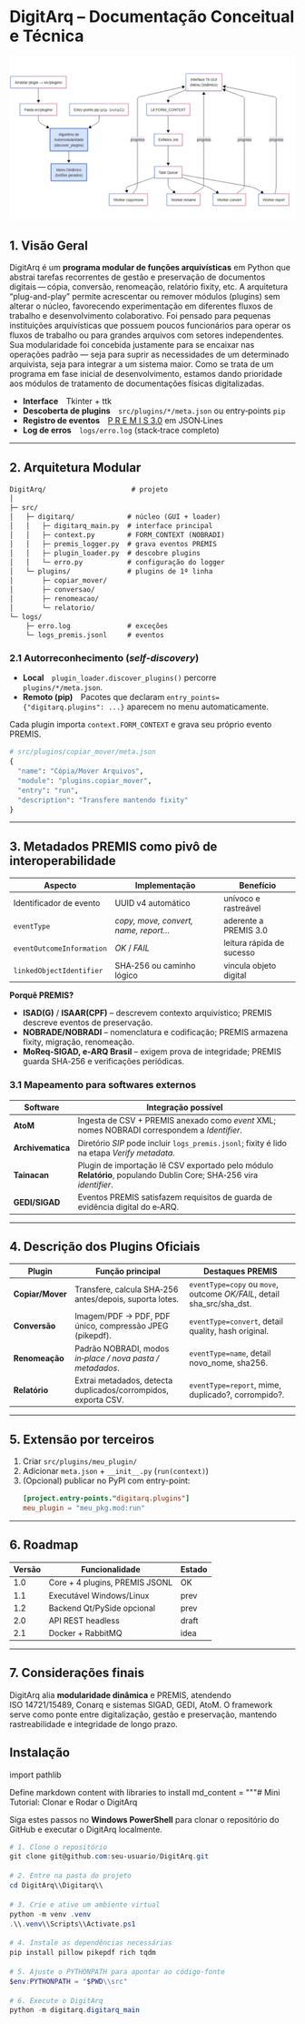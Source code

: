 # DigitArq – Documentação Conceitual e Técnica
![Captura de tela do DigitArq](https://raw.githubusercontent.com/alessonrota/DigitArq/main/Captura%20de%20tela%202025-06-10%20203047.png)

## 1. Visão Geral

DigitArq é um **programa modular de funções arquivísticas** em Python que abstrai tarefas recorrentes de gestão e preservação de documentos digitais — cópia, conversão, renomeação, relatório fixity, etc.  A arquitetura “plug-and-play” permite acrescentar ou remover módulos (plugins) sem alterar o núcleo, favorecendo experimentação em diferentes fluxos de trabalho e desenvolvimento colaborativo. Foi pensado para pequenas instituições arquivísticas que possuem poucos funcionários para operar os fluxos de trabalho ou para grandes arquivos com setores independentes. Sua modularidade foi concebida justamente para se encaixar nas operações padrão — seja para suprir as necessidades de um determinado arquivista, seja para integrar a um sistema maior.
Como se trata de um programa em fase inicial de desenvolvimento, estamos dando prioridade aos módulos de tratamento de documentações físicas digitalizadas.

- **Interface** Tkinter + ttk
- **Descoberta de plugins** `src/plugins/*/meta.json` ou entry‑points `pip`
- **Registro de eventos** [P R E M I S 3.0](https://www.loc.gov/standards/premis/) em JSON‑Lines
- **Log de erros** `logs/erro.log` (stack‑trace completo)

---

## 2. Arquitetura Modular

```
DigitArq/                     # projeto
│
├─ src/
│   ├─ digitarq/             # núcleo (GUI + loader)
│   │   ├─ digitarq_main.py  # interface principal
│   │   ├─ context.py        # FORM_CONTEXT (NOBRADI)
│   │   ├─ premis_logger.py  # grava eventos PREMIS
│   │   ├─ plugin_loader.py  # descobre plugins
│   │   └─ erro.py           # configuração do logger
│   └─ plugins/              # plugins de 1ª linha
│       ├─ copiar_mover/
│       ├─ conversao/
│       ├─ renomeacao/
│       └─ relatorio/
└─ logs/
    ├─ erro.log              # exceções
    └─ logs_premis.jsonl     # eventos
```

### 2.1  Autorreconhecimento (*self‑discovery*)

- **Local** `plugin_loader.discover_plugins()` percorre `plugins/*/meta.json`.
- **Remoto (pip)** Pacotes que declaram `entry_points={"digitarq.plugins": ...}` aparecem no menu automaticamente.

Cada plugin importa `context.FORM_CONTEXT` e grava seu próprio evento PREMIS.

```python
# src/plugins/copiar_mover/meta.json
{
  "name": "Cópia/Mover Arquivos",
  "module": "plugins.copiar_mover",
  "entry": "run",
  "description": "Transfere mantendo fixity"
}
```

---

## 3. Metadados PREMIS como pivô de interoperabilidade

| Aspecto                   | Implementação                        | Benefício                 |
| ------------------------- | ------------------------------------ | ------------------------- |
| Identificador de evento   | UUID v4 automático                   | unívoco e rastreável      |
| `eventType`               | *copy, move, convert, name, report…* | aderente a PREMIS 3.0     |
| `eventOutcomeInformation` | *OK* / *FAIL*                        | leitura rápida de sucesso |
| `linkedObjectIdentifier`  | SHA‑256 ou caminho lógico            | vincula objeto digital    |

**Porquê PREMIS?**

- **ISAD(G)** / **ISAAR(CPF)** – descrevem contexto arquivístico; PREMIS descreve eventos de preservação.
- **NOBRADE/NOBRADI** – nomenclatura e codificação; PREMIS armazena fixity, migração, renomeação.
- **MoReq‑SIGAD, e‑ARQ Brasil** – exigem prova de integridade; PREMIS guarda SHA‑256 e verificações periódicas.

### 3.1  Mapeamento para softwares externos

| Software          | Integração possível                                                                                                |
| ----------------- | ------------------------------------------------------------------------------------------------------------------ |
| **AtoM**          | Ingesta de CSV + PREMIS anexado como *event* XML; nomes NOBRADI correspondem a *Identifier*.                       |
| **Archivematica** | Diretório *SIP* pode incluir `logs_premis.jsonl`; fixity é lido na etapa *Verify metadata*.                        |
| **Tainacan**      | Plugin de importação lê CSV exportado pelo módulo **Relatório**, populando Dublin Core; SHA‑256 vira *identifier*. |
| **GEDI/SIGAD**    | Eventos PREMIS satisfazem requisitos de guarda de evidência digital do e‑ARQ.                                      |

---

## 4. Descrição dos Plugins Oficiais

| Plugin           | Função principal                                               | Destaques PREMIS                                                         |
| ---------------- | -------------------------------------------------------------- | ------------------------------------------------------------------------ |
| **Copiar/Mover** | Transfere, calcula SHA‑256 antes/depois, suporta lotes.        | `eventType=copy` ou `move`, outcome *OK/FAIL*, detail sha\_src/sha\_dst. |
| **Conversão**    | Imagem/PDF → PDF, PDF único, compressão JPEG (pikepdf).        | `eventType=convert`, detail quality, hash original.                      |
| **Renomeação**   | Padrão NOBRADI, modos *in‑place / nova pasta / metadados*.     | `eventType=name`, detail novo\_nome, sha256.                             |
| **Relatório**    | Extrai metadados, detecta duplicados/corrompidos, exporta CSV. | `eventType=report`, mime, duplicado?, corrompido?.                       |

---

## 5. Extensão por terceiros

1. Criar `src/plugins/meu_plugin/`
2. Adicionar `meta.json` + `__init__.py` (`run(context)`)
3. (Opcional) publicar no PyPI com entry-point:
   ```toml
   [project.entry-points."digitarq.plugins"]
   meu_plugin = "meu_pkg.mod:run"
   ```

---

## 6. Roadmap

| Versão | Funcionalidade                          | Estado |
| ------ | --------------------------------------- | ------ |
| 1.0    | Core + 4 plugins, PREMIS JSONL          | OK     |
| 1.1    | Executável Windows/Linux                | prev   |
| 1.2    | Backend Qt/PySide opcional              | prev   |
| 2.0    | API REST headless                       | draft  |
| 2.1    | Docker + RabbitMQ                       | idea   |

---

## 7. Considerações finais

DigitArq alia **modularidade dinâmica** e PREMIS, atendendo ISO 14721/15489, Conarq e sistemas SIGAD, GEDI, AtoM. O framework serve como ponte entre digitalização, gestão e preservação, mantendo rastreabilidade e integridade de longo prazo.

## Instalação
import pathlib

Define markdown content with libraries to install
md_content = """# Mini Tutorial: Clonar e Rodar o DigitArq

Siga estes passos no **Windows PowerShell** para clonar o repositório do GitHub e executar o DigitArq localmente.

```powershell
# 1. Clone o repositório
git clone git@github.com:seu-usuario/DigitArq.git

# 2. Entre na pasta do projeto
cd DigitArq\\Digitarq\\

# 3. Crie e ative um ambiente virtual
python -m venv .venv
.\\.venv\\Scripts\\Activate.ps1

# 4. Instale as dependências necessárias
pip install pillow pikepdf rich tqdm

# 5. Ajuste o PYTHONPATH para apontar ao código-fonte
$env:PYTHONPATH = "$PWD\\src"

# 6. Execute o DigitArq
python -m digitarq.digitarq_main

